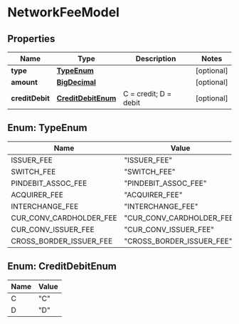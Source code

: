 
# NetworkFeeModel

## Properties
Name | Type | Description | Notes
------------ | ------------- | ------------- | -------------
**type** | [**TypeEnum**](#TypeEnum) |  |  [optional]
**amount** | [**BigDecimal**](BigDecimal.md) |  |  [optional]
**creditDebit** | [**CreditDebitEnum**](#CreditDebitEnum) | C &#x3D; credit; D &#x3D; debit |  [optional]


<a name="TypeEnum"></a>
## Enum: TypeEnum
Name | Value
---- | -----
ISSUER_FEE | &quot;ISSUER_FEE&quot;
SWITCH_FEE | &quot;SWITCH_FEE&quot;
PINDEBIT_ASSOC_FEE | &quot;PINDEBIT_ASSOC_FEE&quot;
ACQUIRER_FEE | &quot;ACQUIRER_FEE&quot;
INTERCHANGE_FEE | &quot;INTERCHANGE_FEE&quot;
CUR_CONV_CARDHOLDER_FEE | &quot;CUR_CONV_CARDHOLDER_FEE&quot;
CUR_CONV_ISSUER_FEE | &quot;CUR_CONV_ISSUER_FEE&quot;
CROSS_BORDER_ISSUER_FEE | &quot;CROSS_BORDER_ISSUER_FEE&quot;


<a name="CreditDebitEnum"></a>
## Enum: CreditDebitEnum
Name | Value
---- | -----
C | &quot;C&quot;
D | &quot;D&quot;



